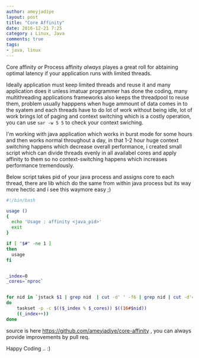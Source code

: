 ```yaml
---
author: ameyjadiye
layout: post
title: "Core Affinity"
date: 2016-12-21 7:25
category : Linux, Java
comments: true
tags:
- java, linux
---
```



Core affinity _or_ Process affinity *always* playes a great roll for abtaining optimal latency if your application runs with limited threads.

Ideally application must keep limited threads and reuse it and many application does it unless imatuar programmer has done the coding, many multithreading applications frameworks also keeps the threadpool to reuse them, problem usually happpens when huge ammount of data comes in to the syatem and each threads have to do lot of work without being idle, lot of work brings lot of paging and context switching which is a costly operation, you can use ``` sar -w 5 5 ``` to check your context swiching.

I'm working with java application which works in burst mode for some hours and  then works normal throughout a day, in that 1-2 hour  huge context switching happens which decrease  overall performance, i created small script which can divide threads evenly in all availabel cores and apply affinity to them so no context-switching happens which increases performance tremendously.

Below script takes pid of your java process and assigns core to each thread, there are lib which do the same from within java process but its way more hectic and i see this waymore easy ;)

```bash
#!/bin/bash

usage ()
{
  echo 'Usage : affinity <java_pid>'
  exit
}

if [ "$#" -ne 1 ]
then
  usage
fi


_index=0
_cores=`nproc`


for nid in `jstack $1 | grep nid  | cut -d' ' -f6 | grep nid | cut -d'=' -f2 | cut -d'x' -f2`
do 
	taskset -p -c $(($_index % $_cores)) $((16#$nid)) 
	((_index++))
done

```

source is here https://github.com/ameyjadiye/core-affinity , you can always provide improvements by pull req.

Happy Coding .. :)

